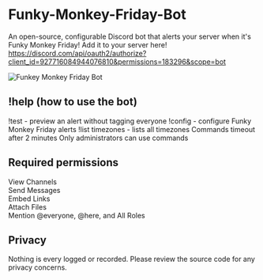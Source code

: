 # Funky-Monkey-Friday-Bot
An open-source, configurable Discord bot that alerts your server when it's Funky Monkey Friday!
Add it to your server here! https://discord.com/api/oauth2/authorize?client_id=927716084944076810&permissions=183296&scope=bot

![Funkey Monkey Friday Bot](https://user-images.githubusercontent.com/19520329/148521703-a8c1fdb6-7352-4579-aca1-e60f80ffe477.png)

## !help (how to use the bot)
!test - preview an alert without tagging everyone
!config - configure Funky Monkey Friday alerts
!list timezones - lists all timezones
Commands timeout after 2 minutes
Only administrators can use commands  

## Required permissions
View Channels  
Send Messages  
Embed Links  
Attach Files  
Mention @everyone, @here, and All Roles  

## Privacy
Nothing is every logged or recorded. Please review the source code for any privacy concerns.  
